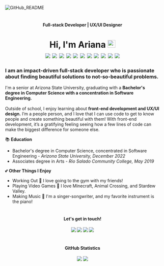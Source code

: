 ![GitHub_README](https://user-images.githubusercontent.com/73635827/175386065-2fcca0f2-31e2-4057-acaf-87b9800b15d3.png)
<h1></h1>
<h4 align="center">Full-stack Developer | UX/UI Designer</h4>
<h1 align="center">Hi, I'm Ariana <a href="https://www.gautamkrishnar.com/"><img src="https://media.giphy.com/media/hvRJCLFzcasrR4ia7z/giphy.gif" width="25px" height="25px"></a> <br>
  <img src="https://visitor-badge-reloaded.herokuapp.com/badge?page_id=arianadaris.arianadaris&color=FF8B37" />
  <img src="https://img.shields.io/badge/OS-Windows-informational?style=flat&logo=windows&logoColor=white&color=FF708D" />
  <img src="https://img.shields.io/badge/OS-Mac-informational?style=flat&logo=apple&logoColor=white&color=FF708D" />
  <img src="https://img.shields.io/badge/Editor-VS%20Code-informational?style=flat&logo=visualstudiocode&logoColor=white&color=FF708D" />
  <img src="https://img.shields.io/badge/Code-React-informational?style=flat&logo=react&logoColor=white&color=5585FF" />
  <img src="https://img.shields.io/badge/Code-Javascript-informational?style=flat&logo=javascript&logoColor=white&color=5585FF" />
  <img src="https://img.shields.io/badge/Code-HTML-informational?style=flat&logo=html&logoColor=white&color=5585FF" />
  <img src="https://img.shields.io/badge/Code-CSS-informational?style=flat&logo=css&logoColor=white&color=5585FF" />
  <img src="https://img.shields.io/badge/Code-Python-informational?style=flat&logo=python&logoColor=white&color=5585FF" />
  <img src="https://img.shields.io/badge/Code-C++-informational?style=flat&logo=cplusplus&logoColor=white&color=5585FF" />
  <img src="https://img.shields.io/badge/Code-Java-informational?style=flat&logo=java&logoColor=white&color=5585FF" />
</h1>

<h3>I am an impact-driven full-stack developer who is passionate about finding beautiful solutions to not-so-beautiful problems.</h3>
<p>I'm a senior at Arizona State University, graduating with a <strong>Bachelor's degree in Computer Science with a concentration in Software Engineering. 
<br><br>
</strong>Outside of school, I enjoy learning about <strong>front-end development and UX/UI design.</strong> I’m a people person, and I love that I can use code to get to know people and create something beautiful with them! With front-end development, it’s a gratifying feeling seeing how a few lines of code can make the biggest difference for someone else.</p>

📚 <strong>Education</strong> <br>
  - Bachelor's degree in Computer Science, concentrated in Software Engineering - <em>Arizona State University, December 2022</em>
  - Associates degree in Arts - <em>Rio Salado Community College, May 2019</em>

💕 <strong>Other Things I Enjoy</strong> <br>
- Working Out 💪 I love going to the gym with my friends!<br>
- Playing Video Games 👾 I love Minecraft, Animal Crossing, and Stardew Valley.<br>
-  Making Music 🎤 I'm a singer-songwriter, and my favorite instrument is the piano!<br>

<h1></h1>
<h4 align="center"> Let's get in touch!</h4>
<h4 align="center">
<a href="https://www.instagram.com/arianadaris/" target="_blank"><img align="bottom"src="https://img.shields.io/badge/-arianadaris-FF8B37?style=flat-square&logo=Instagram&logoColor=white" align="baseline"/></a>
<a href="https://www.linkedin.com/in/ariana-rajewski/" target="_blank"><img src="https://img.shields.io/badge/-arianarajewski-FF708D?style=flat-square&logo=Linkedin&logoColor=white&link=" align="baseline" /></a>
<a href="https://www.arianadaris.com/"><img src="https://img.shields.io/badge/-arianadaris.com-5585FF?style=flat-square&logo=react&logoColor=white&link=https://www.arianadaris.com/" align="baseline" /></a>
<a href="https://dribbble.com/arianadaris/"><img src="https://img.shields.io/badge/-arianadaris-5BAF48?style=flat-square&logo=dribbble&logoColor=white&link=https://www.dribbble.com/arianadaris" align="baseline" /></a>
</h4>

<h1> </h1>
<h4 align="center">GitHub Statistics</h4>

<p align="center">
  <img src="https://github-readme-stats.vercel.app/api/top-langs/?username=arianadaris&theme=prussian" />
  <img src="https://github-readme-stats.vercel.app/api?username=arianadaris&show_icons=true&theme=prussian" /> 
</p>  
